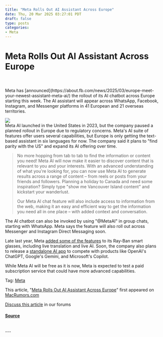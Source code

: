 ```yaml
---
title: "Meta Rolls Out AI Assistant Across Europe"
date: Thu, 20 Mar 2025 03:27:01 PDT
draft: false
type: posts
categories: 
- Meta
---
```

# Meta Rolls Out AI Assistant Across Europe

<br/>

<br/>
Meta has [announced](https://about.fb.com/news/2025/03/europe-meet-your-newest-assistant-meta-ai/) the rollout of its AI chatbot across Europe starting this week. The AI assistant will appear across WhatsApp, Facebook, Instagram, and Messenger platforms in 41 European and 21 overseas territories.  
  
![](https://images.macrumors.com/article-new/2024/06/meta-ai.jpg)  
Meta AI launched in the United States in 2023, but the company paused a planned rollout in Europe due to regulatory concerns. Meta's AI suite of features offer users several capabilities, but Europe is only getting the text-based assistant in six languages for now. The company said it plans to "find parity with the US" and expand its AI offering over time.  

> No more hopping from tab to tab to find the information or content you need! Meta AI will now make it easier to discover content that is relevant to you and your interests. With an advanced understanding of what you're looking for, you can now use Meta AI to generate results across a range of content – from reels or posts from your friends and followers. Planning a holiday to Canada and need some inspiration? Simply type "show me Vancouver Island content" and kickstart your wanderlust.  
>   
> Our Meta AI chat feature will also include access to information from the web, making it an easy and efficient way to get the information you need all in one place – with added context and conversation.

The AI chatbot can also be invoked by using "@MetaAI" in group chats, starting with WhatsApp. Meta says the feature will also roll out across Messenger and Instagram Direct Messaging soon.  
  
Late last year, Meta [added some of the features](https://www.macrumors.com/2024/12/16/meta-smart-glasses-live-ai/) to its Ray-Ban smart glasses, including live translation and live AI. Soon, the company also plans to release a [standalone AI app](https://www.macrumors.com/2025/02/27/meta-standalone-ai-app/) to compete with products like OpenAI's ChatGPT, Google's Gemini, and Microsoft's Copilot.  
  
While Meta AI will be free as it is now, Meta is expected to test a paid subscription service that could have more advanced capabilities.

Tag: [Meta](https://www.macrumors.com/guide/meta/)

  
This article, "[Meta Rolls Out AI Assistant Across Europe](https://www.macrumors.com/2025/03/20/meta-rolls-out-ai-assistant-across-europe/)" first appeared on [MacRumors.com](https://www.macrumors.com)  
  
[Discuss this article](https://forums.macrumors.com/threads/meta-rolls-out-ai-assistant-across-europe.2453552/) in our forums

#### [Source](https://www.macrumors.com/2025/03/20/meta-rolls-out-ai-assistant-across-europe/)

<br/>
---

